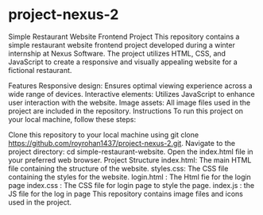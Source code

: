 # project-nexus-2


Simple Restaurant Website Frontend Project
This repository contains a simple restaurant website frontend project developed during a winter internship at Nexus Software. The project utilizes HTML, CSS, and JavaScript to create a responsive and visually appealing website for a fictional restaurant.

Features
Responsive design: Ensures optimal viewing experience across a wide range of devices.
Interactive elements: Utilizes JavaScript to enhance user interaction with the website.
Image assets: All image files used in the project are included in the repository.
Instructions
To run this project on your local machine, follow these steps:

Clone this repository to your local machine using git clone https://github.com/royrohan1437/project-nexus-2.git.
Navigate to the project directory: cd simple-restaurant-website.
Open the index.html file in your preferred web browser.
Project Structure
index.html: The main HTML file containing the structure of the website.
styles.css: The CSS file containing the styles for the website.
login.html : The Html fie for the login page 
index.css : The CSS file for login page to style the page.
index.js : the JS file for the log in page
This repository contains image files and icons used in the project.
